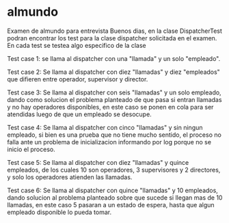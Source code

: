 # almundo
Examen de almundo para entrevista
Buenos dias, en la clase DispatcherTest podran encontrar los test para la clase dispatcher solicitada en el examen. En cada test se testea algo especifico de la clase

Test case 1: se llama al dispatcher con una "llamada" y un solo "empleado".

Test case 2: Se llama al dispatcher con diez "llamadas" y diez "empleados" que difieren entre operador, supervisor y director.

Test case 3: Se llama al dispatcher con seis "llamadas" y un solo empleado, dando como solucion el problema planteado de que pasa si entran llamadas y no hay operadores disponibles, en este caso se ponen en cola para ser atendidas luego de que un empleado se desocupe.

Test case 4: Se llama al dispatcher con cinco "llamadas" y sin ningun empleado, si bien es una prueba que no tiene mucho sentido, el proceso no falla ante un problema de inicializacion informando por log porque no se inicio el proceso.

Test case 5: Se llama al dispatcher con diez "llamadas" y quince empleados, de los cuales 10 son operadores, 3 supervisores y 2 directores, y solo los operadores atienden las llamadas.

Test case 6: Se llama al dispatcher con quince "llamadas" y 10 empleados, dando solucion al problema planteado sobre que sucede si llegan mas de 10 llamadas, en este caso 5 pasaran a un estado de espera, hasta que algun empleado disponible lo pueda tomar.
